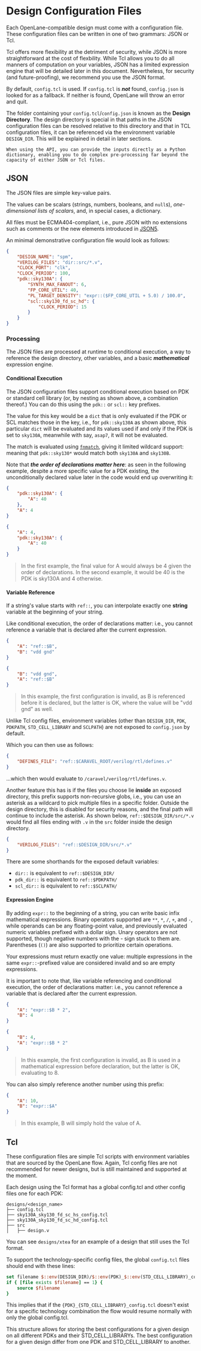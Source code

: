 # Design Configuration Files
Each OpenLane-compatible design must come with a configuration file. These configuration files can be written in one of two grammars: JSON or Tcl.

Tcl offers more flexibility at the detriment of security, while JSON is more straightforward at the cost of flexbility. While Tcl allows you to do all manners of computation on your variables, JSON has a limited expression engine that will be detailed later in this document. Nevertheless, for security (and future-proofing), we recommend you use the JSON format.

By default, `config.tcl` is used. If `config.tcl` is ***not*** found, `config.json` is looked for as a fallback. If neither is found, OpenLane will throw an error and quit.

The folder containing your `config.tcl`/`config.json` is known as the **Design Directory**. The design directory is special in that paths in the JSON configuration files can be resolved relative to this directory and that in TCL configuration files, it can be referenced via the environment variable `DESIGN_DIR`. This will be explained in detail in later sections.

```{note}
When using the API, you can provide the inputs directly as a Python dictionary, enabling you to do complex pre-processing far beyond the capacity of either JSON or Tcl files.
```

## JSON
The JSON files are simple key-value pairs.

<a name="scalars"></a>

The values can be scalars (strings, numbers, booleans, and `null`s), *one-dimensional lists of scalars*, and, in special cases, a dictionary.

All files must be ECMA404-compliant, i.e., pure JSON with no extensions such as comments or the new elements introduced in [JSON5](https://json5.org/).

An minimal demonstrative configuration file would look as follows:

```json
{
    "DESIGN_NAME": "spm",
    "VERILOG_FILES": "dir::src/*.v",
    "CLOCK_PORT": "clk",
    "CLOCK_PERIOD": 100,
    "pdk::sky130A": {
        "SYNTH_MAX_FANOUT": 6,
        "FP_CORE_UTIL": 40,
        "PL_TARGET_DENSITY": "expr::($FP_CORE_UTIL + 5.0) / 100.0",
        "scl::sky130_fd_sc_hd": {
            "CLOCK_PERIOD": 15
        }
    }
}
```

### Processing
The JSON files are processed at runtime to conditional execution, a way to reference the design directory, other variables, and a basic ***mathematical*** expression engine.

#### Conditional Execution

The JSON configuration files support conditional execution based on PDK or standard cell library (or, by nesting as shown above, a combination thereof.) You can do this using the `pdk::` or `scl::` key prefixes.

The value for this key would be a `dict` that is only evaluated if the PDK or SCL matches those in the key, i.e., for `pdk::sky130A` as shown above, this particular `dict` will be evaluated and its values used if and only if the PDK is set to `sky130A`, meanwhile with say, `asap7`, it will not be evaluated.

The match is evaluated using [`fnmatch`](https://docs.python.org/3.6/library/fnmatch.html), giving it limited wildcard support: meaning that `pdk::sky130*` would match both `sky130A` and `sky130B`.

Note that ***the order of declarations matter here***: as seen in the following example, despite a more specific value for a PDK existing, the unconditionally declared value later in the code would end up overwriting it:

```json
{
    "pdk::sky130A": {
        "A": 40
    },
    "A": 4
}

{
    "A": 4,
    "pdk::sky130A": {
        "A": 40
    }
}
```
> In the first example, the final value for A would always be 4 given the order of declarations. In the second example, it would be 40 is the PDK is sky130A and 4 otherwise.

#### Variable Reference

If a string's value starts with `ref::`, you can interpolate exactly one **string** variable at the beginning of your string.

Like conditional execution, the order of declarations matter: i.e., you cannot reference a variable that is declared after the current expression.

```json
{
    "A": "ref::$B",
    "B": "vdd gnd"
}

{
    "B": "vdd gnd",
    "A": "ref::$B"
}
```
> In this example, the first configuration is invalid, as B is referenced before it is declared, but the latter is OK, where the value will be "vdd gnd" as well.

Unlike Tcl config files, environment variables (other than `DESIGN_DIR`, `PDK`, `PDKPATH`, `STD_CELL_LIBRARY` and `SCLPATH`) are not exposed to `config.json` by default.

Which you can then use as follows:

```json
{
    "DEFINES_FILE": "ref::$CARAVEL_ROOT/verilog/rtl/defines.v"
}
```

...which then would evaluate to `/caravel/verilog/rtl/defines.v`.

Another feature this has is if the files you choose lie **inside** an exposed directory, this prefix supports non-recursive globs, i.e., you can use an asterisk as a wildcard to pick multiple files in a specific folder. Outside the design directory, this is disabled for security reasons, and the final path will continue to include the asterisk. As shown below, `ref::$DESIGN_DIR/src/*.v` would find all files ending with `.v` in the `src` folder inside the design directory.

```json
{
    "VERILOG_FILES": "ref::$DESIGN_DIR/src/*.v"
}
```

There are some shorthands for the exposed default variables:
* `dir::` is equivalent to `ref::$DESIGN_DIR/`
* `pdk_dir::` is equivalent to `ref::$PDKPATH/`
* `scl_dir::` is equivalent to `ref::$SCLPATH/`


#### Expression Engine

By adding `expr::` to the beginning of a string, you can write basic infix mathematical expressions. Binary operators supported are `**`, `*`, `/`, `+`, and `-`, while operands can be any floating-point value, and previously evaluated numeric variables prefixed with a dollar sign. Unary operators are not supported, though negative numbers with the - sign stuck to them are. Parentheses (`()`) are also supported to prioritize certain operations.

Your expressions must return exactly one value: multiple expressions in the same `expr::`-prefixed value are considered invalid and so are empty expressions.

It is important to note that, like variable referencing and conditional execution, the order of declarations matter: i.e., you cannot reference a variable that is declared after the current expression.

```json
{
    "A": "expr::$B * 2",
    "B": 4
}

{
    "B": 4,
    "A": "expr::$B * 2"
}
```
> In this example, the first configuration is invalid, as B is used in a mathematical expression before declaration, but the latter is OK, evaluating to 8.

You can also simply reference another number using this prefix:

```json
{
    "A": 10,
    "B": "expr::$A"
}
```
> In this example, B will simply hold the value of A.

## Tcl
These configuration files are simple Tcl scripts with environment variables that are sourced by the OpenLane flow. Again, Tcl config files are not recommended for newer designs, but is still maintained and supported at the moment.

Each design using the Tcl format has a global config.tcl and other config files one for each PDK:

```
designs/<design_name>
├── config.tcl
├── sky130A_sky130_fd_sc_hs_config.tcl
├── sky130A_sky130_fd_sc_hd_config.tcl
├── src
│   ├── design.v
```

You can see `designs/xtea` for an example of a design that still uses the Tcl format.

To support the technology-specific config files, the global `config.tcl` files should end with these lines:

```tcl
set filename $::env(DESIGN_DIR)/$::env(PDK)_$::env(STD_CELL_LIBRARY)_config.tcl
if { [file exists $filename] == 1} {
	source $filename
}
```

This implies that if the `{PDK}_{STD_CELL_LIBRARY}_config.tcl` doesn't exist for a specific technology combination the flow would resume normally with only the global config.tcl.

This structure allows for storing the best configurations for a given design on all different PDKs and their STD_CELL_LIBRARYs. The best configuration for a given design differ from one PDK and STD_CELL_LIBRARY to another.
